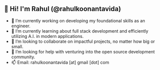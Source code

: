 ## 👋 Hi! I'm Rahul (@rahulkoonantavida)
- 🔭 I’m currently working on developing my foundational skills as an engineer.
- 🌱 I’m currently learning about full stack development and efficiently utilizing A.I. in modern applications.
- 👯 I’m looking to collaborate on impactful projects, no matter how big or small.
- 🤔 I’m looking for help with venturing into the open source development community.
- 📫 Email: rahulkoonantavida [at] gmail [dot] com

<!--
**rahulkoonantavida/rahulkoonantavida** is a ✨ _special_ ✨ repository because its `README.md` (this file) appears on your GitHub profile.
-->
